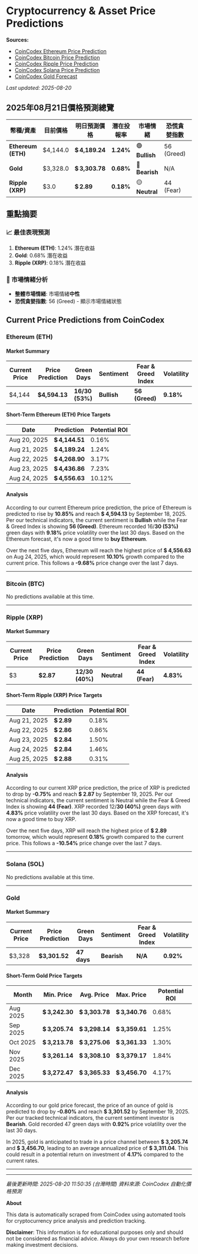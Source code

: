 # Cryptocurrency & Asset Price Predictions

**Sources:** 
- [CoinCodex Ethereum Price Prediction](https://coincodex.com/crypto/ethereum/price-prediction/)
- [CoinCodex Bitcoin Price Prediction](https://coincodex.com/crypto/bitcoin/price-prediction/)
- [CoinCodex Ripple Price Prediction](https://coincodex.com/crypto/ripple/price-prediction/)
- [CoinCodex Solana Price Prediction](https://coincodex.com/crypto/solana/price-prediction/)
- [CoinCodex Gold Forecast](https://coincodex.com/precious-metal/gold/forecast/)

*Last updated: 2025-08-20*

## 2025年08月21日價格預測總覽

| 幣種/資產 | 目前價格 | 明日預測價格 | 潛在投報率 | 市場情緒 | 恐慌貪婪指數 | 波動率 |
|---------|---------|-------------|-----------|----------|------------|--------|
| **Ethereum (ETH)** | $4,144.0 | **$ 4,189.24** | **1.24%** | 🟢 **Bullish** | 56 (Greed) | 9.18% |
| **Gold** | $3,328.0 | **$ 3,303.78** | **0.68%** | 🔴 **Bearish** | N/A | 0.92% |
| **Ripple (XRP)** | $3.0 | **$ 2.89** | **0.18%** | 🟡 **Neutral** | 44 (Fear) | 4.83% |

## 重點摘要

### 📈 最佳表現預測
1. **Ethereum (ETH)**: 1.24% 潛在收益
2. **Gold**: 0.68% 潛在收益
3. **Ripple (XRP)**: 0.18% 潛在收益

### 🎯 市場情緒分析
- **整體市場情緒**: 市場情緒**中性**
- **恐慌貪婪指數**: 56 (Greed) - 顯示市場情緒狀態





## Current Price Predictions from CoinCodex

### Ethereum (ETH)

#### Market Summary
| Current Price | Price Prediction | Green Days | Sentiment | Fear & Greed Index | Volatility |
|---------------|------------------|------------|-----------|-------------------|------------|
| $4,144 | **$4,594.13** | **16/30 (53%)** | **Bullish** | **56 (Greed)** | **9.18%** |

#### Short-Term Ethereum (ETH) Price Targets
| Date | Prediction | Potential ROI |
| -----| -----------| --------------|
| Aug 20, 2025 | **$ 4,144.51** | 0.16% |
| Aug 21, 2025 | **$ 4,189.24** | 1.24% |
| Aug 22, 2025 | **$ 4,268.90** | 3.17% |
| Aug 23, 2025 | **$ 4,436.86** | 7.23% |
| Aug 24, 2025 | **$ 4,556.63** | 10.12% |

#### Analysis
According to our current Ethereum price prediction, the price of Ethereum is predicted to rise by **10.85%** and reach **$ 4,594.13** by September 18, 2025. Per our technical indicators, the current sentiment is **Bullish** while the Fear & Greed Index is showing **56 (Greed)**. Ethereum recorded 16/**30 (53%)** green days with **9.18%** price volatility over the last 30 days. Based on the Ethereum forecast, it's now a good time to **buy Ethereum**.

Over the next five days, Ethereum will reach the highest price of **$ 4,556.63** on Aug 24, 2025, which would represent **10.10%** growth compared to the current price. This follows a **-9.68%** price change over the last 7 days.

---

### Bitcoin (BTC)

No predictions available at this time.

---

### Ripple (XRP)

#### Market Summary
| Current Price | Price Prediction | Green Days | Sentiment | Fear & Greed Index | Volatility |
|---------------|------------------|------------|-----------|-------------------|------------|
| $3 | **$2.87** | **12/30 (40%)** | **Neutral** | **44 (Fear)** | **4.83%** |

#### Short-Term Ripple (XRP) Price Targets
| Date | Prediction | Potential ROI |
| -----| -----------| --------------|
| Aug 21, 2025 | **$ 2.89** | 0.18% |
| Aug 22, 2025 | **$ 2.86** | 0.86% |
| Aug 23, 2025 | **$ 2.84** | 1.50% |
| Aug 24, 2025 | **$ 2.84** | 1.46% |
| Aug 25, 2025 | **$ 2.88** | 0.31% |

#### Analysis
According to our current XRP price prediction, the price of XRP is predicted to drop by **-0.75%** and reach **$ 2.87** by September 19, 2025. Per our technical indicators, the current sentiment is Neutral while the Fear & Greed Index is showing **44 (Fear)**. XRP recorded 12/**30 (40%)** green days with **4.83%** price volatility over the last 30 days. Based on the XRP forecast, it's now a good time to buy XRP.

Over the next five days, XRP will reach the highest price of **$ 2.89** tomorrow, which would represent **0.18%** growth compared to the current price. This follows a **-10.54%** price change over the last 7 days.

---

### Solana (SOL)

No predictions available at this time.

---

### Gold

#### Market Summary
| Current Price | Price Prediction | Green Days | Sentiment | Fear & Greed Index | Volatility |
|---------------|------------------|------------|-----------|-------------------|------------|
| $3,328 | **$3,301.52** | **47 days** | **Bearish** | **N/A** | **0.92%** |

#### Short-Term Gold Price Targets
| Month | Min. Price | Avg. Price | Max. Price | Potential ROI |
| ------| -----------| -----------| -----------| --------------|
| Aug 2025 | **$ 3,242.30** | **$ 3,303.78** | **$ 3,340.76** | 0.68% |
| Sep 2025 | **$ 3,205.74** | **$ 3,298.14** | **$ 3,359.61** | 1.25% |
| Oct 2025 | **$ 3,213.78** | **$ 3,275.06** | **$ 3,361.33** | 1.30% |
| Nov 2025 | **$ 3,261.14** | **$ 3,308.10** | **$ 3,379.17** | 1.84% |
| Dec 2025 | **$ 3,272.47** | **$ 3,365.33** | **$ 3,456.70** | 4.17% |

#### Analysis
According to our gold price forecast, the price of an ounce of gold is predicted to drop by **-0.80%** and reach **$ 3,301.52** by September 19, 2025. Per our tracked technical indicators, the current sentiment investor is **Bearish**. Gold recorded 47 green days with **0.92%** price volatility over the last 30 days.

In 2025, gold is anticipated to trade in a price channel between **$ 3,205.74** and **$ 3,456.70**, leading to an average annualized price of **$ 3,311.04**. This could result in a potential return on investment of **4.17%** compared to the current rates.

---

---

*最後更新時間: 2025-08-20 11:50:35 (台灣時間)*
*資料來源: CoinCodex 自動化價格預測*

**About**

This data is automatically scraped from CoinCodex using automated tools for cryptocurrency price analysis and prediction tracking.

**Disclaimer**: This information is for educational purposes only and should not be considered as financial advice. Always do your own research before making investment decisions.
